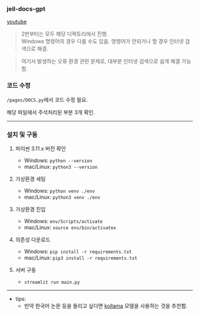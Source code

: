 ### jeil-docs-gpt

[youtube](https://youtu.be/ONHblOZc1iY)

> 2번부터는 모두 해당 디렉토리에서 진행.<br>
> Windows 명령어의 경우 다를 수도 있음. 명령어가 안되거나 할 경우 인터넷 검색으로 해결.

> 여기서 발생하는 오류 환경 관련 문제로, 대부분 인터넷 검색으로 쉽게 해결 가능함.

### 코드 수정

`/pages/DOCS.py`에서 코드 수정 필요.

해당 파일에서 주석처리된 부분 3개 확인.

---

### 설치 및 구동

1. 파이썬 3.11.x 버전 확인

   - Windows: `python --version`
   - mac/Linux: `python3 --version`

2. 가상환경 세팅

   - Windows: `python venv ./env`
   - mac/Linux: `python3 venv ./env`

3. 가상환경 진입

   - Windows: `env/Scripts/activate`
   - mac/Linux: `source env/bin/activatex`

4. 의존성 다운로드

   - Windows: `pip install -r requirements.txt`
   - mac/Linux: `pip3 install -r requirements.txt`

5. 서버 구동
   - `streamlit run main.py`

---

- tips:
  - 만약 한국어 논문 등을 돌리고 싶다면 [kollama](https://huggingface.co/fiveflow/KoLlama-3-8B-Instruct) 모델을 사용하는 것을 추천함.
